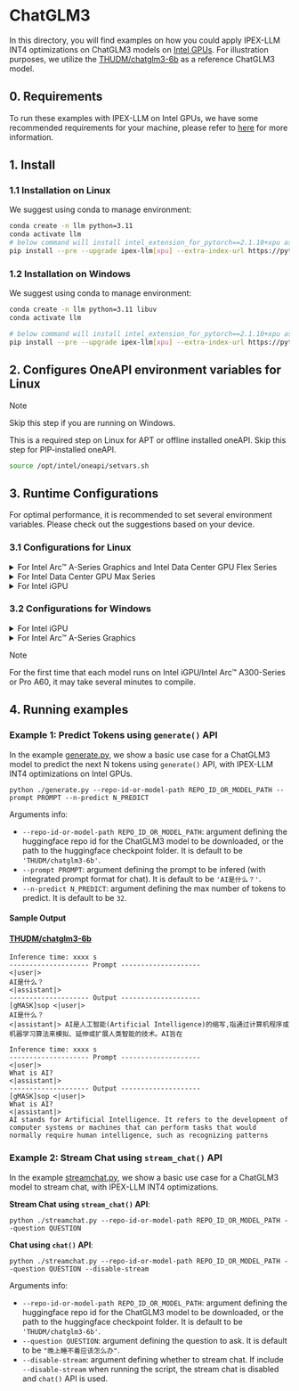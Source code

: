 # ChatGLM3

In this directory, you will find examples on how you could apply IPEX-LLM INT4 optimizations on ChatGLM3 models on [Intel GPUs](../../../README.md). For illustration purposes, we utilize the [THUDM/chatglm3-6b](https://huggingface.co/THUDM/chatglm3-6b) as a reference ChatGLM3 model.

## 0. Requirements
To run these examples with IPEX-LLM on Intel GPUs, we have some recommended requirements for your machine, please refer to [here](../../../README.md#requirements) for more information.

## 1. Install
### 1.1 Installation on Linux
We suggest using conda to manage environment:
```bash
conda create -n llm python=3.11
conda activate llm
# below command will install intel_extension_for_pytorch==2.1.10+xpu as default
pip install --pre --upgrade ipex-llm[xpu] --extra-index-url https://pytorch-extension.intel.com/release-whl/stable/xpu/us/
```

### 1.2 Installation on Windows
We suggest using conda to manage environment:
```bash
conda create -n llm python=3.11 libuv
conda activate llm

# below command will install intel_extension_for_pytorch==2.1.10+xpu as default
pip install --pre --upgrade ipex-llm[xpu] --extra-index-url https://pytorch-extension.intel.com/release-whl/stable/xpu/us/
```

## 2. Configures OneAPI environment variables for Linux

> [!NOTE]
> Skip this step if you are running on Windows.

This is a required step on Linux for APT or offline installed oneAPI. Skip this step for PIP-installed oneAPI.

```bash
source /opt/intel/oneapi/setvars.sh
```

## 3. Runtime Configurations
For optimal performance, it is recommended to set several environment variables. Please check out the suggestions based on your device.
### 3.1 Configurations for Linux
<details>

<summary>For Intel Arc™ A-Series Graphics and Intel Data Center GPU Flex Series</summary>

```bash
export USE_XETLA=OFF
export SYCL_PI_LEVEL_ZERO_USE_IMMEDIATE_COMMANDLISTS=1
export SYCL_CACHE_PERSISTENT=1
```

</details>

<details>

<summary>For Intel Data Center GPU Max Series</summary>

```bash
export LD_PRELOAD=${LD_PRELOAD}:${CONDA_PREFIX}/lib/libtcmalloc.so
export SYCL_PI_LEVEL_ZERO_USE_IMMEDIATE_COMMANDLISTS=1
export SYCL_CACHE_PERSISTENT=1
export ENABLE_SDP_FUSION=1
```
> Note: Please note that `libtcmalloc.so` can be installed by `conda install -c conda-forge -y gperftools=2.10`.
</details>

<details>

<summary>For Intel iGPU</summary>

```bash
export SYCL_CACHE_PERSISTENT=1
```

</details>

### 3.2 Configurations for Windows
<details>

<summary>For Intel iGPU</summary>

```cmd
set SYCL_CACHE_PERSISTENT=1
```

</details>

<details>

<summary>For Intel Arc™ A-Series Graphics</summary>

```cmd
set SYCL_CACHE_PERSISTENT=1
```

</details>

> [!NOTE]
> For the first time that each model runs on Intel iGPU/Intel Arc™ A300-Series or Pro A60, it may take several minutes to compile.
## 4. Running examples

### Example 1: Predict Tokens using `generate()` API
In the example [generate.py](./generate.py), we show a basic use case for a ChatGLM3 model to predict the next N tokens using `generate()` API, with IPEX-LLM INT4 optimizations on Intel GPUs.

```
python ./generate.py --repo-id-or-model-path REPO_ID_OR_MODEL_PATH --prompt PROMPT --n-predict N_PREDICT
```

Arguments info:
- `--repo-id-or-model-path REPO_ID_OR_MODEL_PATH`: argument defining the huggingface repo id for the ChatGLM3 model to be downloaded, or the path to the huggingface checkpoint folder. It is default to be `'THUDM/chatglm3-6b'`.
- `--prompt PROMPT`: argument defining the prompt to be infered (with integrated prompt format for chat). It is default to be `'AI是什么？'`.
- `--n-predict N_PREDICT`: argument defining the max number of tokens to predict. It is default to be `32`.

#### Sample Output
#### [THUDM/chatglm3-6b](https://huggingface.co/THUDM/chatglm3-6b)
```log
Inference time: xxxx s
-------------------- Prompt --------------------
<|user|>
AI是什么？
<|assistant|>
-------------------- Output --------------------
[gMASK]sop <|user|>
AI是什么？
<|assistant|> AI是人工智能(Artificial Intelligence)的缩写,指通过计算机程序或机器学习算法来模拟、延伸或扩展人类智能的技术。AI旨在
```

```log
Inference time: xxxx s
-------------------- Prompt --------------------
<|user|>
What is AI?
<|assistant|>
-------------------- Output --------------------
[gMASK]sop <|user|>
What is AI?
<|assistant|>
AI stands for Artificial Intelligence. It refers to the development of computer systems or machines that can perform tasks that would normally require human intelligence, such as recognizing patterns
```

### Example 2: Stream Chat using `stream_chat()` API
In the example [streamchat.py](./streamchat.py), we show a basic use case for a ChatGLM3 model to stream chat, with IPEX-LLM INT4 optimizations.

**Stream Chat using `stream_chat()` API**:
```
python ./streamchat.py --repo-id-or-model-path REPO_ID_OR_MODEL_PATH --question QUESTION
```

**Chat using `chat()` API**:
```
python ./streamchat.py --repo-id-or-model-path REPO_ID_OR_MODEL_PATH --question QUESTION --disable-stream
```

Arguments info:
- `--repo-id-or-model-path REPO_ID_OR_MODEL_PATH`: argument defining the huggingface repo id for the ChatGLM3 model to be downloaded, or the path to the huggingface checkpoint folder. It is default to be `'THUDM/chatglm3-6b'`.
- `--question QUESTION`: argument defining the question to ask. It is default to be `"晚上睡不着应该怎么办"`.
- `--disable-stream`: argument defining whether to stream chat. If include `--disable-stream` when running the script, the stream chat is disabled and `chat()` API is used.
